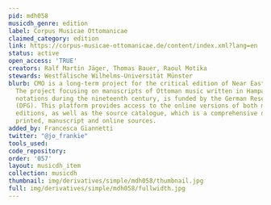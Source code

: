 ```yaml
---
pid: mdh058
musicdh_genre: edition
label: Corpus Musicae Ottomanicae
claimed_category: edition
link: https://corpus-musicae-ottomanicae.de/content/index.xml?lang=en
status: active
open_access: 'TRUE'
creators: Ralf Martin Jäger, Thomas Bauer, Raoul Motika
stewards: Westfälische Wilhelms-Universität Münster
blurb: CMO is a long-term project for the critical edition of Near Eastern music manuscripts.
  The project focusing on manuscripts of Ottoman music written in Hampartsum and staff
  notations during the nineteenth century, is funded by the German Research Foundation
  (DFG). This platform provides access to the online versions of both music and text
  editions, as well as the source catalogue, which is a comprehensive database of
  printed, manuscript and online sources.
added_by: Francesca Giannetti
twitter: "@jo_frankie"
tools_used: 
code_repository: 
order: '057'
layout: musicdh_item
collection: musicdh
thumbnail: img/derivatives/simple/mdh058/thumbnail.jpg
full: img/derivatives/simple/mdh058/fullwidth.jpg
---
```

